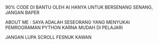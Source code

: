 90% CODE DI BANTU OLEH AI
HANYA UNTUK BERSENANG SENANG, JANGAN BAPER

ABOUT ME : 
SAYA ADALAH SESEORANG YANG MENYUKAI PEMROGRAMAN PYTHON KARNA MUDAH DI PELAJARI

JANGAN LUPA SCROLL FESNUK KAWAN

